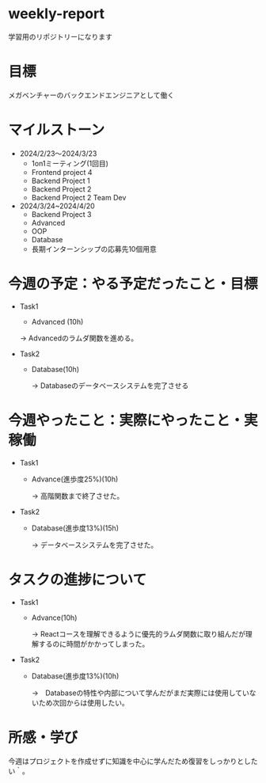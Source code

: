 # weekly-report
学習用のリポジトリーになります
# 目標
メガベンチャーのバックエンドエンジニアとして働く
# マイルストーン
* 2024/2/23〜2024/3/23
  * 1on1ミーティング(1回目)
  * Frontend project 4
  * Backend Project 1
  * Backend Project 2
  * Backend Project 2 Team Dev
* 2024/3/24~2024/4/20
  * Backend Project 3
  * Advanced
  * OOP
  * Database
  * 長期インターンシップの応募先10個用意
# 今週の予定：やる予定だったこと・目標
* Task1
  *  Advanced (10h)

    &rarr;  Advancedのラムダ関数を進める。
* Task2
  * Database(10h)
    
    &rarr; Databaseのデータベースシステムを完了させる

# 今週やったこと：実際にやったこと・実稼働
* Task1
  * Advance(進歩度25%)(10h)
    
    &rarr; 高階関数まで終了させた。
* Task2
  * Database(進歩度13%)(15h)
    
    &rarr; データベースシステムを完了させた。

# タスクの進捗について
* Task1
  * Advance(10h)
    
    &rarr; Reactコースを理解できるように優先的ラムダ関数に取り組んだが理解するのに時間がかかってしまった。
* Task2
  * Database(進歩度13%)(10h)
    
    &rarr;　Databaseの特性や内部について学んだがまだ実際には使用していないため次回からは使用したい。
    
# 所感・学び
今週はプロジェクトを作成せずに知識を中心に学んだため復習をしっかりとしたい｀。

